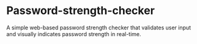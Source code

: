 # Password-strength-checker
A simple web-based password strength checker that validates user input and visually indicates password strength in real-time.
